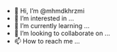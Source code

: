 - 👋 Hi, I’m @mhmdkhrzmi
- 👀 I’m interested in ...
- 🌱 I’m currently learning ...
- 💞️ I’m looking to collaborate on ...
- 📫 How to reach me ...

<!---
mhmdkhrzmi/mhmdkhrzmi is a ✨ special ✨ repository because its `README.md` (this file) appears on your GitHub profile.
You can click the Preview link to take a look at your changes.
--->
